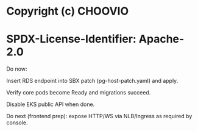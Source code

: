 # Copyright (c) CHOOVIO
# SPDX-License-Identifier: Apache-2.0

Do now:

Insert RDS endpoint into SBX patch (pg-host-patch.yaml) and apply.

Verify core pods become Ready and migrations succeed.

Disable EKS public API when done.

Do next (frontend prep): expose HTTP/WS via NLB/Ingress as required by console.
